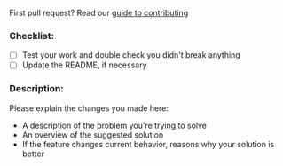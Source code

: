First pull request? Read our [guide to contributing](https://docs.originprotocol.com/#contributing)

### Checklist:

- [ ] Test your work and double check you didn't break anything
- [ ] Update the README, if necessary

### Description:

Please explain the changes you made here:

- A description of the problem you're trying to solve
- An overview of the suggested solution
- If the feature changes current behavior, reasons why your solution is better